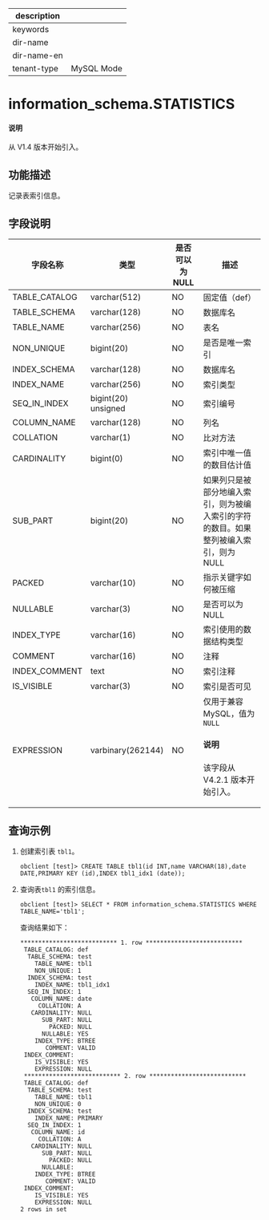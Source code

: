 |description||
|---|---|
|keywords||
|dir-name||
|dir-name-en||
|tenant-type|MySQL Mode|

# information_schema.STATISTICS

<main id="notice" type='explain'>
  <h4>说明</h4>
  <p>从 V1.4 版本开始引入。</p>
</main>

## 功能描述

记录表索引信息。

## 字段说明

| 字段名称 | 类型 | 是否可以为 NULL | 描述 |
| --- | --- | --- | --- |
| TABLE_CATALOG | varchar(512) | NO | 固定值（def） |
| TABLE_SCHEMA | varchar(128) | NO | 数据库名 |
| TABLE_NAME | varchar(256) | NO | 表名 |
| NON_UNIQUE | bigint(20) | NO | 是否是唯一索引 |
| INDEX_SCHEMA | varchar(128) | NO | 数据库名 |
| INDEX_NAME | varchar(256) | NO | 索引类型 |
| SEQ_IN_INDEX | bigint(20) unsigned | NO | 索引编号 |
| COLUMN_NAME | varchar(128) | NO | 列名 |
| COLLATION | varchar(1) | NO | 比对方法 |
| CARDINALITY | bigint(0) | NO | 索引中唯一值的数目估计值 |
| SUB_PART | bigint(20) | NO | 如果列只是被部分地编入索引，则为被编入索引的字符的数目。如果整列被编入索引，则为 NULL |
| PACKED | varchar(10) | NO | 指示关键字如何被压缩 |
| NULLABLE | varchar(3) | NO | 是否可以为 NULL |
| INDEX_TYPE | varchar(16) | NO | 索引使用的数据结构类型 |
| COMMENT | varchar(16) | NO | 注释 |
| INDEX_COMMENT | text | NO | 索引注释 |
| IS_VISIBLE | varchar(3) | NO | 索引是否可见 |
| EXPRESSION    | varbinary(262144) | NO | 仅用于兼容 MySQL，值为 `NULL`  <main id="notice" type='explain'><h4>说明</h4><p>该字段从 V4.2.1 版本开始引入。</p></main>  |

## 查询示例

1. 创建索引表 `tbl1`。

   ```shell
   obclient [test]> CREATE TABLE tbl1(id INT,name VARCHAR(18),date DATE,PRIMARY KEY (id),INDEX tbl1_idx1 (date));
   ```

2. 查询表`tbl1` 的索引信息。

   ```shell
   obclient [test]> SELECT * FROM information_schema.STATISTICS WHERE TABLE_NAME='tbl1';
   ```

   查询结果如下：

   ```shell
   *************************** 1. row ***************************
    TABLE_CATALOG: def
     TABLE_SCHEMA: test
       TABLE_NAME: tbl1
       NON_UNIQUE: 1
     INDEX_SCHEMA: test
       INDEX_NAME: tbl1_idx1
     SEQ_IN_INDEX: 1
      COLUMN_NAME: date
        COLLATION: A
      CARDINALITY: NULL
         SUB_PART: NULL
           PACKED: NULL
         NULLABLE: YES
       INDEX_TYPE: BTREE
          COMMENT: VALID
    INDEX_COMMENT:
       IS_VISIBLE: YES
       EXPRESSION: NULL
    *************************** 2. row ***************************
    TABLE_CATALOG: def
     TABLE_SCHEMA: test
       TABLE_NAME: tbl1
       NON_UNIQUE: 0
     INDEX_SCHEMA: test
       INDEX_NAME: PRIMARY
     SEQ_IN_INDEX: 1
      COLUMN_NAME: id
        COLLATION: A
      CARDINALITY: NULL
         SUB_PART: NULL
           PACKED: NULL
         NULLABLE:
       INDEX_TYPE: BTREE
          COMMENT: VALID
    INDEX_COMMENT:
       IS_VISIBLE: YES
       EXPRESSION: NULL
   2 rows in set
   ```

